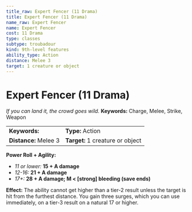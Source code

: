```yaml
---
title_raw: Expert Fencer (11 Drama)
title: Expert Fencer (11 Drama)
name_raw: Expert Fencer
name: Expert Fencer
cost: 11 Drama
type: classes
subtype: troubadour
kind: 9th-level features
ability_type: Action
distance: Melee 3
target: 1 creature or object
---
```


# Expert Fencer (11 Drama)

*If you can land it, the crowd goes wild.* **Keywords:** Charge, Melee, Strike, Weapon

|                       |                                  |
| :-------------------- | :------------------------------- |
| **Keywords:**         | **Type:** Action                 |
| **Distance:** Melee 3 | **Target:** 1 creature or object |

**Power Roll + Agility:**

- *11 or lower:* **15 + A damage**
- *12-16:* **21 + A damage**
- *17+:* **28 + A damage; M \< \[strong\] bleeding (save ends)**

**Effect:** The ability cannot get higher than a tier-2 result unless the target is hit from the furthest distance. You gain three surges, which you can use immediately, on a tier-3 result on a natural 17 or higher.
